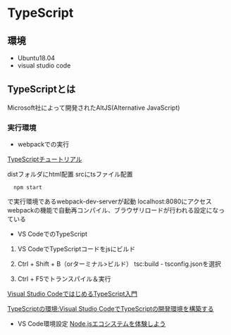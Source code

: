# TypeScript

## 環境
- Ubuntu18.04
- visual studio code

## TypeScriptとは
Microsoft社によって開発されたAltJS(Alternative JavaScript)

### 実行環境
- webpackでの実行 

[TypeScriptチュートリアル](https://qiita.com/ochiochi/items/efdaa0ae7d8c972c8103)

distフォルダにhtml配置
srcにtsファイル配置

```
  npm start
```
で実行環境であるwebpack-dev-serverが起動
localhost:8080にアクセス
webpackの機能で自動再コンパイル、ブラウザリロードが行われる設定になっている

- VS CodeでのTypeScript

1. VS CodeでTypeScriptコードをjsにビルド

2. Ctrl + Shift + B（orターミナル>ビルド）
tsc:build - tsconfig.jsonを選択

3. Ctrl + F5でトランスパイル＆実行

[Visual Studio CodeではじめるTypeScript入門](https://www.casleyconsulting.co.jp/blog/engineer/255/)

[TypeScriptの環境:Visual Studio CodeでTypeScriptの開発環境を構築する](https://maku.blog/p/ak7u3h3/)

- VS Code環境設定
[Node.jsエコシステムを体験しよう](https://future-architect.github.io/typescript-guide/ecosystem.html)